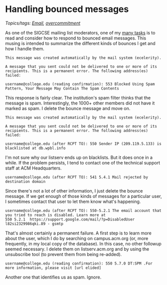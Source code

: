 Handling bounced messages
=========================

*Topics/tags: [Email](index-email), [overcommitment](index-overcommitment)*

As one of the SIGCSE mailing list moderators, one of my [many
tasks](sigcse-list-workflows) is to read and consider how to respond
to bounced email messages.  This musing is intended to summarize the
different kinds of bounces I get and how I handle them.

```
This message was created automatically by the mail system (ecelerity).

A message that you sent could not be delivered to one or more of its
recipients. This is a permanent error. The following address(es) failed:

username@college.edu (reading confirmation): 553 Blocked Using Spam Pattern, Your Message May Contain The Spam Contents
```

This response is fairly clear.  The institution's spam filter thinks that
the message is spam.  Interestingly, the 1000+ other members did not have
it marked as spam.  I delete the bounce message and move on.

```
This message was created automatically by the mail system (ecelerity).

A message that you sent could not be delivered to one or more of its
recipients. This is a permanent error. The following address(es) failed:

username@college.edu (after RCPT TO): 550 Sender IP (209.119.5.133) is blacklisted at db.wpbl.info
```

I'm not sure why our listserv ends up on blacklists.  But it does once
in a while.  If the problem persists, I tend to contact one of the technical
support staff at ACM Headquarters.

```
username@college.edu (after RCPT TO): 541 5.4.1 Mail rejected by destination domain
```

Since there's not a lot of other information, I just delete the bounce
message.  If we get enough of those kinds of messages for a particular
user, I sometimes contact that user to let them know what's happening.

```
username@college.edu (after RCPT TO): 550-5.2.1 The email account that you tried to reach is disabled. Learn more at
550 5.2.1  https://support.google.com/mail/?p=DisabledUser l82si2329986qki.89 - gsmtp
```

That's almost certainly a permanent failure.  A first step is to learn
more about the user, which I do by searching on campus.acm.org (or,
more frequently, in my local copy of the database).  In this case, no
other followup seemed necessary.  I delete them on listserv.acm.org and
by using the unsubscribe tool (to prevent them from being re-added).

```
username@college.edu (reading confirmation): 550 5.7.0 DT:SPM .For more information, please visit [url elided]
```

Another one that identifies us as spam.  Ignore.

